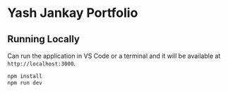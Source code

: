 # Yash Jankay Portfolio

## Running Locally

Can run the application in VS Code or a terminal and it will be available at `http://localhost:3000`.

```bash
npm install
npm run dev
```
